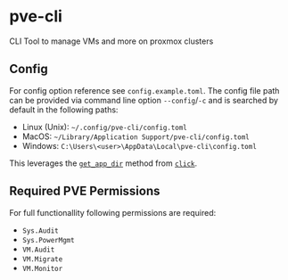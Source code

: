 # pve-cli

CLI Tool to manage VMs and more on proxmox clusters

## Config

For config option reference see `config.example.toml`.
The config file path can be provided via command line option `--config`/`-c` and is searched by default in the following
paths:

* Linux (Unix): `~/.config/pve-cli/config.toml`
* MacOS: `~/Library/Application Support/pve-cli/config.toml`
* Windows: `C:\Users\<user>\AppData\Local\pve-cli\config.toml`

This leverages the [`get_app_dir`](https://click.palletsprojects.com/en/8.1.x/api/#click.get_app_dir) method
from [`click`](https://click.palletsprojects.com).

## Required PVE Permissions

For full functionallity following permissions are required:
* `Sys.Audit`
* `Sys.PowerMgmt`
* `VM.Audit`
* `VM.Migrate`
* `VM.Monitor`
